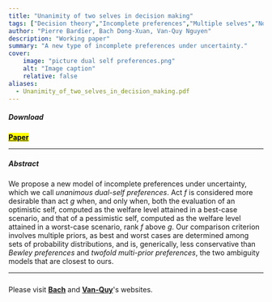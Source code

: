 ```yaml
---
title: "Unanimity of two selves in decision making"
tags: ["Decision theory","Incomplete preferences","Multiple selves","Non-obvious manipulability"]
author: "Pierre Bardier, Bach Dong-Xuan, Van-Quy Nguyen"
description: "Working paper" 
summary: "A new type of incomplete preferences under uncertainty." 
cover:
    image: "picture dual self preferences.png"
    alt: "Image caption"
    relative: false
aliases:
  - Unanimity_of_two_selves_in_decision_making.pdf
---
```


##### Download

[**<mark class="blue">Paper</mark>**](Unanimity_of_two_selves_in_decision_making.pdf)

---

##### Abstract

We propose a new model of incomplete preferences under uncertainty, which we call *unanimous dual-self preferences*. Act $f$ is considered more desirable than act $g$ when, and only when, both the evaluation of an optimistic self, computed as the welfare level attained in a best-case scenario, and that of a pessimistic self, computed as the welfare level attained in a worst-case scenario, rank $f$ above $g$. Our comparison criterion involves multiple priors, as best and worst cases are determined among sets of probability distributions, and is, generically, less conservative than *Bewley preferences* and *twofold multi-prior preferences*, the two ambiguity models that are closest to ours.


---

##### 

Please visit **[<span class="blueText">**Bach**</span>](https://sites.google.com/view/xuanbachdong/home)** and
**[<span class="blueText">**Van-Quy**</span>](https://sites.google.com/view/vanquy93)**'s websites.




